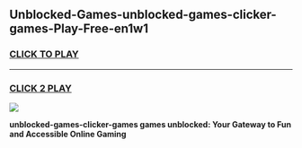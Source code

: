 
## Unblocked-Games-unblocked-games-clicker-games-Play-Free-en1w1
<h3>
<a href="https://premium76.site?title=unblocked-games-clicker-games&ref=18A1">CLICK TO PLAY</a></h3>
<hr>

<h3>
<a href="https://premium76.site?title=unblocked-games-clicker-games&ref=18A1">CLICK 2 PLAY</a>
  
</h3>

<a href="https://premium76.site?title=unblocked-games-clicker-games&ref=18A1"><img src="https://clearcache.store/games.png"></a>


**unblocked-games-clicker-games games unblocked: Your Gateway to Fun and Accessible Online Gaming**
